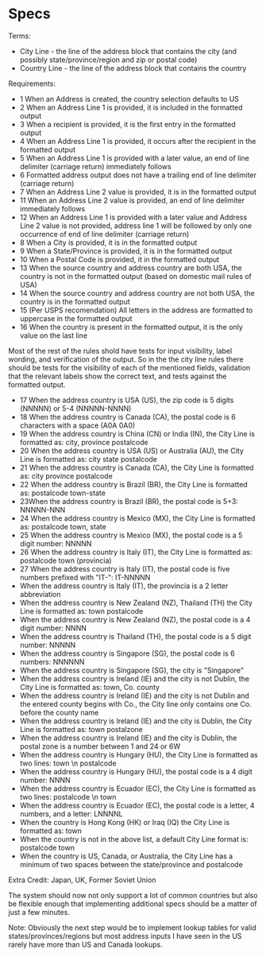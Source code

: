 Specs
=======================

Terms:

- City Line - the line of the address block that contains the city (and possibly state/province/region and zip or postal code)
- Country Line - the line of the address block that contains the country

Requirements:

- 1 When an Address is created, the country selection defaults to US
- 2 When an Address Line 1 is provided, it is included in the formatted output
- 3 When a recipient is provided, it is the first entry in the formatted output
- 4 When an Address Line 1 is provided, it occurs after the recipient in the formatted output
- 5 When an Address Line 1 is provided with a later value, an end of line delimiter (carriage return) immediately follows
- 6 Formatted address output does not have a trailing end of line delimiter (carriage return)
- 7 When an Address Line 2 value is provided, it is in the formatted output
- 11 When an Address Line 2 value is provided, an end of line delimiter immediately follows
- 12 When an Address Line 1 is provided with a later value and Address Line 2 value is not provided, address line 1 will be followed by only one occurrence of end of line delimiter (carriage return)
- 8 When a City is provided, it is in the formatted output
- 9 When a State/Province is provided, it is in the formatted output
- 10 When a Postal Code is provided, it in the formatted output
- 13 When the source country and address country are both USA, the country is not in the formatted output (based on domestic mail rules of USA)
- 14 When the source country and address country are not both USA, the country is in the formatted output
- 15 (Per USPS recomendation) All letters in the address are formatted to uppercase in the formatted output
- 16 When the country is present in the formatted output, it is the only value on the last line

Most of the rest of the rules shold have tests for input visibility, label wording, and verification of the output. So in the the city line rules there should be tests for the visibility of each of the mentioned fields, validation that the relevant labels show the correct text, and tests against the formatted output.

- 17 When the address country is USA (US), the zip code is 5 digits (NNNNN) or 5-4 (NNNNN-NNNN)
- 18 When the address country is Canada (CA), the postal code is 6 characters with a space (A0A 0A0)
- 19 When the address country is China (CN) or India (IN), the City Line is formatted as: city, province postalcode
- 20 When the address country is USA (US) or Australia (AU), the City Line is formatted as: city state postalcode
- 21 When the address country is Canada (CA), the City Line is formatted as: city province postalcode
- 22 When the address country is Brazil (BR), the City Line is formatted as: postalcode town-state
- 23When the address country is Brazil (BR), the postal code is 5+3: NNNNN-NNN
- 24 When the address country is Mexico (MX), the City Line is formatted as: postalcode town, state
- 25 When the address country is Mexico (MX), the postal code is a 5 digit number: NNNNN
- 26 When the address country is Italy (IT), the City Line is formatted as: postalcode town (provincia)
- 27 When the address country is Italy (IT), the postal code is five numbers prefixed with "IT-": IT-NNNNN
- When the address country is Italy (IT), the provincia is a 2 letter abbreviation
- When the address country is New Zealand (NZ), Thailand (TH) the City Line is formatted as: town postalcode
- When the address country is New Zealand (NZ), the postal code is a 4 digit number: NNNN
- When the address country is Thailand (TH), the postal code is a 5 digit number: NNNNN
- When the address country is Singapore (SG), the postal code is 6 numbers: NNNNNN
- When the address country is Singapore (SG), the city is "Singapore"
- When the address country is Ireland (IE) and the city is not Dublin, the City Line is formatted as: town, Co. county
- When the address country is Ireland (IE) and the city is not Dublin and the entered county begins with Co., the City line only contains one Co. before the county name
- When the address country is Ireland (IE) and the city is Dublin, the City Line is formatted as: town postalzone
- When the address country is Ireland (IE) and the city is Dublin, the postal zone is a number between 1 and 24 or 6W
- When the address country is Hungary (HU), the City Line is formatted as two lines: town \n postalcode
- When the address country is Hungary (HU), the postal code is a 4 digit number: NNNN
- When the address country is Ecuador (EC), the City Line is formatted as two lines: postalcode \n town
- When the address country is Ecuador (EC), the postal code is a letter, 4 numbers, and a letter: LNNNNL
- When the country is Hong Kong (HK) or Iraq (IQ) the City Line is formatted as: town
- When the country is not in the above list, a default City Line format is: postalcode town
- When the country is US, Canada, or Australia, the City Line has a minimum of two spaces between the state/province and postalcode

Extra Credit: Japan, UK, Former Soviet Union

The system should now not only support a lot of common countries but also be flexible enough that implementing additional specs should be a matter of just a few minutes.

Note: Obviously the next step would be to implement lookup tables for valid states/provinces/regions but most address inputs I have seen in the US rarely have more than US and Canada lookups.
